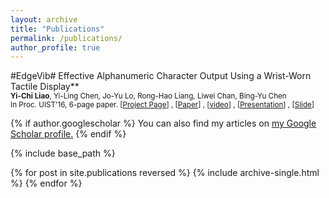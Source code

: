 ```yaml
---
layout: archive
title: "Publications"
permalink: /publications/
author_profile: true
---
```


#EdgeVib#
Effective Alphanumeric Character Output Using a Wrist-Worn Tactile Display**<br>
<small>**Yi-Chi Liao**, Yi-Ling Chen, Jo-Yu Lo, Rong-Hao Liang, Liwei Chan, Bing-Yu Chen <br>
In Proc. UIST'16, 6-page paper. </small>
<small>[[Project Page](https://yichiliao.github.io/portfolio/portfolio-1/)] , [[Paper](http://yichiliao.github.io/files/edgevib_uist16.pdf)] , [[video](https://www.youtube.com/watch?v=Q_2owlSeDg4)] , [[Presentation](https://www.youtube.com/watch?v=4aogj5g-Ft0)] , [[Slide](https://goo.gl/mpHQ70)]</small>

{% if author.googlescholar %}
  You can also find my articles on <u><a href="{{author.googlescholar}}">my Google Scholar profile</a>.</u>
{% endif %}

{% include base_path %}

{% for post in site.publications reversed %}
  {% include archive-single.html %}
{% endfor %}
